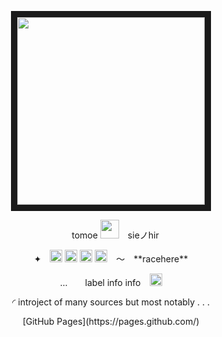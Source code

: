 <p align="center">
<img src="https://64.media.tumblr.com/622a370ffa8e447758812d353dee5536/d9375b97cd6523da-95/s640x960/2080608de8f7000501eca78847f7c5bf81337286.gif" height="300" border="10"/>
</p>

<p align="center"> tomoe  <img src="https://graphic.neocities.org/soul_gem_5.gif" height="30"/> sieノhir</p>
<p align="center">✦ <img src="https://files.catbox.moe/6tb6hb.png" height="20"/> <img src="https://files.catbox.moe/nktx0j.png" height="20"/> <img src="https://files.catbox.moe/ajopsj.png" height="20"/> <img src="https://files.catbox.moe/gsiw6r.png" height="20"/> 〜 **racehere**</p>
<p align="center">...  label info info <img src="https://64.media.tumblr.com/a5bf618c2fb67b93809ff3e53049ad89/a60c364c847652be-f4/s75x75_c1/ca69a7825b6d59e0be84c9f7371e3d8902fb12d2.gif" height="20"/></p>

<p align="center">◜ introject of many sources but most notably . . .</p>
<p align="center"> [GitHub Pages](https://pages.github.com/)</p>
